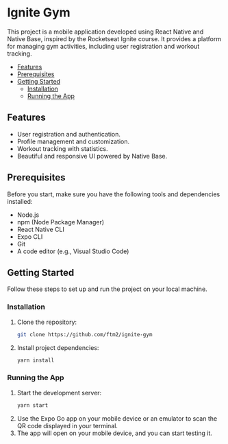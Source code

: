 # Ignite Gym

This project is a mobile application developed using React Native and Native Base, inspired by the Rocketseat Ignite course. It provides a platform for managing gym activities, including user registration and workout tracking.

- [Features](#features)
- [Prerequisites](#prerequisites)
- [Getting Started](#getting-started)
  - [Installation](#installation)
  - [Running the App](#running-the-app)

## Features

- User registration and authentication.
- Profile management and customization.
- Workout tracking with statistics.
- Beautiful and responsive UI powered by Native Base.

## Prerequisites

Before you start, make sure you have the following tools and dependencies installed:

- Node.js
- npm (Node Package Manager)
- React Native CLI
- Expo CLI
- Git
- A code editor (e.g., Visual Studio Code)

## Getting Started

Follow these steps to set up and run the project on your local machine.

### Installation

1. Clone the repository:

   ```bash
   git clone https://github.com/ftm2/ignite-gym
   ```
2. Install project dependencies:
   ```bash
   yarn install
   ```
### Running the App
1. Start the development server:
   ```bash
   yarn start
   ```
2. Use the Expo Go app on your mobile device or an emulator to scan the QR code displayed in your terminal.
3. The app will open on your mobile device, and you can start testing it.
